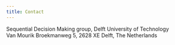 ```yaml
---
title: Contact
---
```


Sequential Decision Making group, Delft University of Technology <br>
Van Mourik Broekmanweg 5, 2628 XE Delft, The Netherlands

